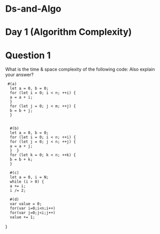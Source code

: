 # Ds-and-Algo

# Day 1 (Algorithm Complexity)

# Question 1

What is the time & space complexity of the following code:
Also explain your answer?

     #(a)
      let a = 0, b = 0;
      for (let i = 0; i < n; ++i) {
      a = a + i;
      }
      for (let j = 0; j < m; ++j) {
      b = b + j;
      }


      #(b)
      let a = 0, b = 0;
      for (let i = 0; i < n; ++i) {
      for (let j = 0; j < n; ++j) {
      a = a + j;        
      }  }
      for (let k = 0; k < n; ++k) {
      b = b + k;
      }

      #(c)
      let a = 0, i = N;
      while (i > 0) {
      a += i;
      i /= 2;

      #(d)
      var value = 0;
      for(var i=0;i<n;i++)
      for(var j=0;j<i;j++)
      value += 1;
}